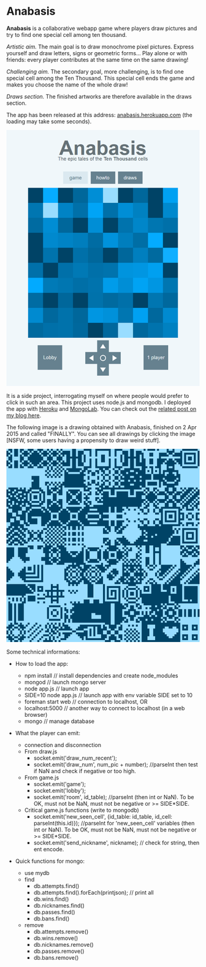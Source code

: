 # Anabasis

**Anabasis** is a collaborative webapp game where players draw pictures and try to find one special cell among ten thousand.

*Artistic aim.* The main goal is to draw monochrome pixel pictures. Express yourself and draw letters, signs or geometric forms... Play alone or with friends: every player contributes at the same time on the same drawing!

*Challenging aim.* The secondary goal, more challenging, is to find one special cell among the Ten Thousand. This special cell ends the game and makes you choose the name of the whole draw!

*Draws section.* The finished artworks are therefore available in the draws section.

The app has been released at this address: <a href="https://anabasis.herokuapp.com" target="_blank">anabasis.herokuapp.com</a> (the loading may take some seconds).

<p align="center">
  <a href="https://anabasis.herokuapp.com" target="_blank"><img src="static/img/screen.png" alt="title screen of the game"/></a>
</p>

It is a side project, interrogating myself on where people would prefer to click in such an area. This project uses node.js and mongodb. I deployed the app with <a href="https://www.heroku.com" target="_blank">Heroku</a> and <a href="https://mlab.com" target="_blank">MongoLab</a>. You can check out the <a href="https://ahstat.github.io/Anabasis/" target="_blank">related post on my blog here</a>.

The following image is a drawing obtained with Anabasis, finished on 2 Apr 2015 and called "FINALLY". You can see all drawings by clicking the image [NSFW, some users having a propensity to draw weird stuff].
<p align="center">
  <a href="https://anabasis.herokuapp.com/draws.html" target="_blank"><img src="static/img/image29.png" alt="an image drew with Anabasis"/></a>
</p>

Some technical informations:

* How to load the app:
  * npm install // install dependencies and create node_modules
  * mongod // launch mongo server
  * node app.js // launch app
  * SIDE=10 node app.js // launch app with env variable SIDE set to 10
  * foreman start web // connection to localhost, OR
  * localhost:5000 // another way to connect to localhost (in a web browser)
  * mongo // manage database

* What the player can emit:
  * connection and disconnection
  * From draw.js
    * socket.emit('draw_num_recent');
    * socket.emit('draw_num', num_pic + number); //parseInt then test if NaN and check if negative or too high.
  * From game.js
    * socket.emit('game');
    * socket.emit('lobby');
    * socket.emit('room', id_table); //parseInt (then int or NaN). To be OK, must not be NaN, must not be negative or >= SIDE*SIDE.
  * Critical game.js functions (write to mongodb)
    * socket.emit('new_seen_cell', {id_table: id_table, id_cell: parseInt(this.id)}); //parseInt for 'new_seen_cell' variables (then int or NaN). To be OK, must not be NaN, must not be negative or >= SIDE*SIDE.
    * socket.emit('send_nickname', nickname); // check for string, then ent encode.

* Quick functions for mongo:
  * use mydb
  * find
    * db.attempts.find()
    * db.attempts.find().forEach(printjson); // print all
    * db.wins.find()
    * db.nicknames.find()
    * db.passes.find()
    * db.bans.find()
  * remove
    * db.attempts.remove()
    * db.wins.remove()
    * db.nicknames.remove()
    * db.passes.remove()
    * db.bans.remove()